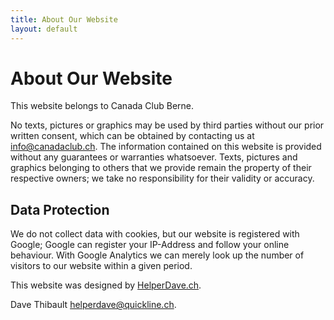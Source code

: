 ```yaml
---
title: About Our Website
layout: default
---
```


# About Our Website

This website belongs to Canada Club Berne.

No texts, pictures or graphics may be used by third parties without our prior written consent, which can be obtained by contacting us at [info@canadaclub.ch](mailto:info@canadaclub.ch). 
The information contained on this website is provided without any guarantees or warranties whatsoever. 
Texts, pictures and graphics belonging to others that we provide remain the property of their respective owners; we take no responsibility for their validity or accuracy.

## Data Protection
We do not collect data with cookies, but our website is registered with Google; Google can register your IP-Address and follow your online behaviour. With Google Analytics we can merely look up the number of visitors to our website within a given period.


This website was designed by [HelperDave.ch](https://helperdave.ch).

Dave Thibault [helperdave@quickline.ch](nailto:helperdave@quickline.ch).
